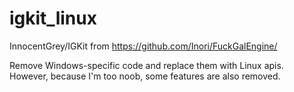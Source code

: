 # igkit_linux
InnocentGrey/IGKit from https://github.com/Inori/FuckGalEngine/

Remove Windows-specific code and replace them with Linux apis.  
However, because I\'m too noob, some features are also removed.
